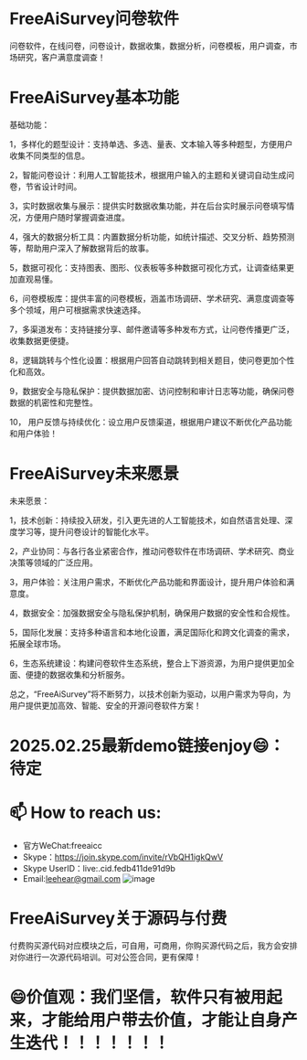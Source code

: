 # FreeAiSurvey问卷软件
问卷软件，在线问卷，问卷设计，数据收集，数据分析，问卷模板，用户调查，市场研究，客户满意度调查！

# FreeAiSurvey基本功能

基础功能：

1，多样化的题型设计：支持单选、多选、量表、文本输入等多种题型，方便用户收集不同类型的信息。

2，智能问卷设计：利用人工智能技术，根据用户输入的主题和关键词自动生成问卷，节省设计时间。

3，实时数据收集与展示：提供实时数据收集功能，并在后台实时展示问卷填写情况，方便用户随时掌握调查进度。

4，强大的数据分析工具：内置数据分析功能，如统计描述、交叉分析、趋势预测等，帮助用户深入了解数据背后的故事。

5，数据可视化：支持图表、图形、仪表板等多种数据可视化方式，让调查结果更加直观易懂。

6，问卷模板库：提供丰富的问卷模板，涵盖市场调研、学术研究、满意度调查等多个领域，用户可根据需求快速选择。

7，多渠道发布：支持链接分享、邮件邀请等多种发布方式，让问卷传播更广泛，收集数据更便捷。

8，逻辑跳转与个性化设置：根据用户回答自动跳转到相关题目，使问卷更加个性化和高效。

9，数据安全与隐私保护：提供数据加密、访问控制和审计日志等功能，确保问卷数据的机密性和完整性。

10， 用户反馈与持续优化：设立用户反馈渠道，根据用户建议不断优化产品功能和用户体验！

# FreeAiSurvey未来愿景

未来愿景：

1，技术创新：持续投入研发，引入更先进的人工智能技术，如自然语言处理、深度学习等，提升问卷设计的智能化水平。

2，产业协同：与各行各业紧密合作，推动问卷软件在市场调研、学术研究、商业决策等领域的广泛应用。

3，用户体验：关注用户需求，不断优化产品功能和界面设计，提升用户体验和满意度。

4，数据安全：加强数据安全与隐私保护机制，确保用户数据的安全性和合规性。

5，国际化发展：支持多种语言和本地化设置，满足国际化和跨文化调查的需求，拓展全球市场。

6，生态系统建设：构建问卷软件生态系统，整合上下游资源，为用户提供更加全面、便捷的数据收集和分析服务。

总之，“FreeAiSurvey”将不断努力，以技术创新为驱动，以用户需求为导向，为用户提供更加高效、智能、安全的开源问卷软件方案！

# 2025.02.25最新demo链接enjoy😄：待定

# 📫 How to reach us:
- 官方WeChat:freeaicc
- Skype：https://join.skype.com/invite/rVbQH1igkQwV
- Skype UserID：live:.cid.fedb411de91d9b
- Email:leehear@gmail.com 
![image](https://github.com/user-attachments/assets/1da1fbaa-6da9-4b7f-99b9-f9ac6a5bfa39)

# FreeAiSurvey关于源码与付费
付费购买源代码对应模块之后，可自用，可商用，你购买源代码之后，我方会安排对你进行一次源代码培训。可对公签合同，更有保障！

# 😄价值观：我们坚信，软件只有被用起来，才能给用户带去价值，才能让自身产生迭代！！！！！！！
